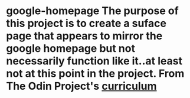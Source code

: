 # google-homepage The purpose of this project is to create a suface page that appears to mirror the google homepage but not necessarily function like it..at least not at this point in the project.  From The Odin Project's [curriculum](http://www.theodinproject.com/courses/web-development-101/lessons/html-css)
